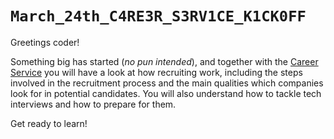 # `March_24th_C4RE3R_S3RV1CE_K1CK0FF`

Greetings coder!

Something big has started (*no pun intended*), and together with the [Career Service](https://www.careerservice.polimi.it/en-US/) you will have a look at how recruiting work, including the steps involved in the recruitment process and the main qualities which companies look for in potential candidates. You will also understand how to tackle tech interviews and how to prepare for them.

Get ready to learn!
